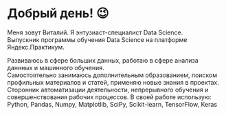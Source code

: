 # Добрый день! 😉

Меня зовут Виталий. Я энтузиаст-специалист Data Science.  
Выпускник программы обучения Data Science на платформе Яндекс.Практикум.  

Развиваюсь в сфере больших данных, работаю в сфере анализа даннных и машинного обучения.  
Самостоятельно занимаюсь дополнительным образованием, поиском профильных материалов и статей, применяю новые знания в проектах.
Сторонник автоматизации деятельности, непрерывного обучения и совершенствования рабочих процессов.
В своей работе использую:
Python, Pandas, Numpy, Matplotlib, SciPy, Scikit-learn, TensorFlow, Keras

